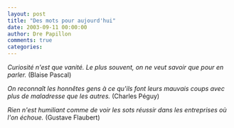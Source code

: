```yaml
---
layout: post
title: "Des mots pour aujourd'hui"
date: 2003-09-11 00:00:00
author: Dre Papillon
comments: true
categories: 
---
```



*Curiosité n'est que vanité. Le plus souvent, on ne veut savoir que pour en parler.*  (Blaise Pascal)

*On reconnaît les honnêtes gens à ce qu'ils font leurs mauvais coups avec plus de maladresse que les autres.*  (Charles Péguy)

*Rien n'est humiliant comme de voir les sots réussir dans les entreprises où l'on échoue.*  (Gustave Flaubert)
